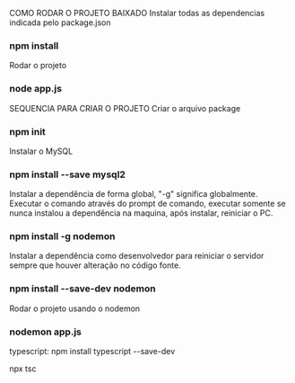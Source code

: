 COMO RODAR O PROJETO BAIXADO
Instalar todas as dependencias indicada pelo package.json

### npm install

Rodar o projeto

### node app.js

SEQUENCIA PARA CRIAR O PROJETO
Criar o arquivo package

### npm init

Instalar o MySQL

### npm install --save mysql2

Instalar a dependência de forma global, "-g" significa globalmente. Executar o comando através do prompt de comando, executar somente se nunca instalou a dependência na maquina, após instalar, reiniciar o PC.

### npm install -g nodemon

Instalar a dependência como desenvolvedor para reiniciar o servidor sempre que houver alteração no código fonte.

### npm install --save-dev nodemon

Rodar o projeto usando o nodemon

### nodemon app.js

typescript:
npm install typescript --save-dev

npx tsc
